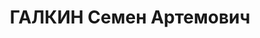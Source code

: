 ---
title: ГАЛКИН Семен Артемович
description: "1892 року народження, Курська область, Росія, росіянин, освіта нижча,\
  \ до 1935 року член ВКП(б). Проживав: м. Донецьк, вул. Артема. буд. № 111. Завідуючий\
  \ службою експлуатації доріг держко-мунгоспу. \n  Заарештований 14 серпня і 937\
  \ року. Засуджений виїздпою сесією військової колегії Верховного Суду СРСР у м.\
  \ Донецьку на 15 років ВТТ з позбавленням прав па 5 років та конфіскацією майна.\
  \ \n  Реабілітований у 1958 році."
---